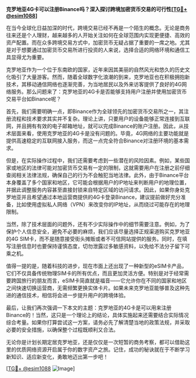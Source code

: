 **克罗地亚4G卡可以注册Binance吗？深入探讨跨境加密货币交易的可行性[[TG💪+ @esim1088](https://t.me/s/esim1088)]**

在当今全球化日益加深的时代，跨境交易已经不再是一个陌生的概念。无论是商务往来还是个人理财，越来越多的人开始关注如何在全球范围内实现更便捷、高效的资产配置。而在众多跨境交易方式中，加密货币无疑占据了重要的一席之地。尤其是对于想要通过加密货币交易所进行投资的人来说，选择合适的网络环境和通信工具显得尤为重要。

克罗地亚作为一个位于东南欧的国家，近年来因其美丽的自然风光和悠久的历史文化吸引了大量游客。然而，随着全球数字化浪潮的到来，克罗地亚也在积极拥抱新技术，其移动通信网络也逐渐完善，为当地居民以及外来访客提供了良好的4G网络服务。那么问题来了：克罗地亚的4G卡是否能够支持用户注册并使用加密货币交易平台如Binance呢？

首先，我们需要明确一点，即Binance作为全球领先的加密货币交易所之一，其注册流程和技术要求其实并不复杂。理论上讲，只要用户的设备能够正常连接到互联网，并且拥有有效的电子邮箱地址，就可以完成Binance的账户注册。因此，从技术层面来看，使用克罗地亚的4G卡是没有问题的。毕竟，4G网络的主要功能就是提供高速稳定的互联网接入服务，而这一点完全符合Binance对注册环境的基本需求。

但是，在实际操作过程中，我们还需要考虑到一些潜在的风险因素。例如，某些国家或地区的法律可能对加密货币交易有一定的限制，这就需要用户在注册之前仔细查阅相关法律法规，确保自己的行为不会触犯当地法律。此外，由于Binance平台本身覆盖了多个国家和地区，它可能会根据用户的IP地址来判断用户的地理位置，并据此调整服务内容甚至直接封锁来自特定区域的访问请求。因此，如果你身处克罗地亚并且希望通过本地运营商提供的4G卡登录Binance，建议提前做好充分准备，比如使用虚拟私人网络（VPN）来改变你的IP地址，从而绕过可能存在的地理限制。

当然，除了技术层面的问题外，还有不少实际操作中的细节需要注意。例如，为了保护个人信息安全，避免不必要的麻烦，我们应该尽量选择正规渠道购买克罗地亚的4G SIM卡，而不是随意接受街头摊贩或者不可信网站提供的服务。同时，在填写注册信息时也要保持谨慎态度，切勿泄露过多敏感资料，以免给不法分子留下可乘之机。

值得一提的是，随着科技的进步，现在市面上还出现了一种新型的eSIM卡产品，它们不仅具备传统物理SIM卡的所有优点，而且更加灵活方便。特别是对于经常需要跨国旅行的朋友而言，eSIM卡简直就是福音——它允许你在不同的国家和地区之间快速切换运营商，无需频繁更换实体卡片。如果未来克罗地亚能够普及这种先进的通信技术，相信将会进一步提升用户的跨境体验。

最后，让我们再次强调一下本文的主题：克罗地亚的4G卡是可以用来注册Binance的！当然，这只是一个理论上的结论，具体实施起来还需要结合实际情况综合考量。如果你打算尝试这一方案，请务必先了解清楚当地的政策法规，并采取必要的安全措施，以确保整个过程既顺利又合法。

无论你是计划长期定居克罗地亚，还是仅仅是一次短暂的商务考察，都可以借助这里的优质网络资源开启属于你的数字资产之旅。记住，成功的秘诀就在于不断学习新知识、适应新变化，勇敢地迈出第一步吧！

[[TG💪+ @esim1088](https://t.me/s/esim1088) ![Image](https://i.postimg.cc/4NQfJmqS/Snipaste-2025-05-13-00-14-12.png)]